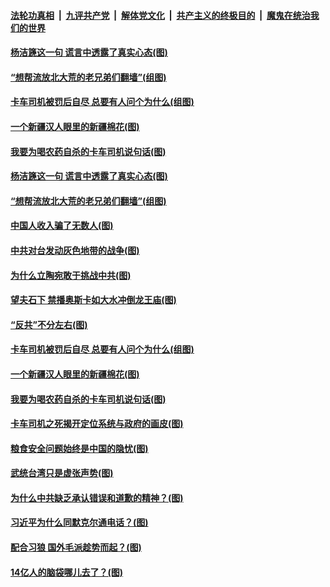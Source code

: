 

####  [法轮功真相](../../../../basic/blob/master/README.md?t=04111831) &nbsp;|&nbsp; [九评共产党](../../../../9ping.md/blob/master/README.md?t=04111831) &nbsp;|&nbsp; [解体党文化](../../../../jtdwh.md/blob/master/README.md?t=04111831)  &nbsp;|&nbsp; [共产主义的终极目的](../../../../gczydzjmd.md/blob/master/README.md?t=04111831) &nbsp;|&nbsp; [魔鬼在统治我们的世界](../../../../mgztzwmdsj.md/blob/master/README.md?t=04111831) 

#### [杨洁篪这一句 谎言中透露了真实心态(图)](../pages/p4/968397.md?t=04111831) 

#### [“想帮流放北大荒的老兄弟们翻墙”(组图)](../pages/p4/968186.md?t=04111831) 


#### [卡车司机被罚后自尽 总要有人问个为什么(组图)](../pages/p4/968261.md?t=04111831) 

#### [一个新疆汉人眼里的新疆棉花(图)](../pages/p4/968264.md?t=04111831) 

#### [我要为喝农药自杀的卡车司机说句话(图)](../pages/p4/968265.md?t=04111831) 


#### [杨洁篪这一句 谎言中透露了真实心态(图)](../pages/p4/968397.md?t=04111831) 

#### [“想帮流放北大荒的老兄弟们翻墙”(组图)](../pages/p4/968186.md?t=04111831) 

#### [中国人收入骗了无数人(图)](../pages/p4/968374.md?t=04111831) 

#### [中共对台发动灰色地带的战争(图)](../pages/p4/968349.md?t=04111831) 

#### [为什么立陶宛敢于挑战中共(图)](../pages/p4/968197.md?t=04111831) 

#### [望夫石下 禁播奥斯卡如大水冲倒龙王庙(图)](../pages/p4/968342.md?t=04111831) 


#### [“反共”不分左右(图)](../pages/p4/968284.md?t=04111831) 

#### [卡车司机被罚后自尽 总要有人问个为什么(组图)](../pages/p4/968261.md?t=04111831) 

#### [一个新疆汉人眼里的新疆棉花(图)](../pages/p4/968264.md?t=04111831) 


#### [我要为喝农药自杀的卡车司机说句话(图)](../pages/p4/968265.md?t=04111831) 

#### [卡车司机之死揭开定位系统与政府的画皮(图)](../pages/p4/968263.md?t=04111831) 

#### [粮食安全问题始终是中国的隐忧(图)](../pages/p4/968258.md?t=04111831) 

#### [武统台湾只是虚张声势(图)](../pages/p4/968173.md?t=04111831) 

#### [为什么中共缺乏承认错误和道歉的精神？(图)](../pages/p4/968167.md?t=04111831) 

#### [习近平为什么同默克尔通电话？(图)](../pages/p4/968155.md?t=04111831) 

#### [配合习狼 国外毛派趁势而起？(图)](../pages/p4/968151.md?t=04111831) 

#### [14亿人的脑袋哪儿去了？(图)](../pages/p4/968150.md?t=04111831) 

